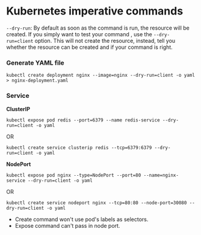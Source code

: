 # Kubernetes imperative commands

``--dry-run``: By default as soon as the command is run, the resource will be created. If you simply want to test your command , use the ``--dry-run=client`` option. This will not create the resource, instead, tell you whether the resource can be created and if your command is right.

### Generate YAML file

```
kubectl create deployment nginx --image=nginx --dry-run=client -o yaml > nginx-deployment.yaml
```

### Service

**ClusterIP**

```
kubectl expose pod redis --port=6379 --name redis-service --dry-run=client -o yaml
```

OR

```
kubectl create service clusterip redis --tcp=6379:6379 --dry-run=client -o yaml
```

**NodePort**

```
kubectl expose pod nginx --type=NodePort --port=80 --name=nginx-service --dry-run=client -o yaml
```

OR

```
kubectl create service nodeport nginx --tcp=80:80 --node-port=30080 --dry-run=client -o yaml
```

- Create command won't use pod's labels as selectors.
- Expose command can't pass in node port.